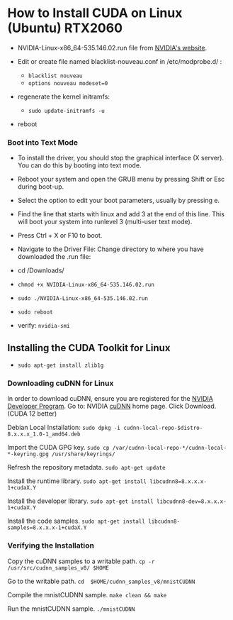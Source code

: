 # How to Install CUDA on Linux (Ubuntu) RTX2060 #
- NVIDIA-Linux-x86_64-535.146.02.run file from [NVIDIA's website](https://www.nvidia.com/download).

- Edit or create file named blacklist-nouveau.conf in /etc/modprobe.d/ :
  - `blacklist nouveau`
  - `options nouveau modeset=0`

- regenerate the kernel initramfs:
  - `sudo update-initramfs -u`

- reboot

### Boot into Text Mode ###

- To install the driver, you should stop the graphical interface (X server). You can do this by booting into text mode.

- Reboot your system and open the GRUB menu by pressing Shift or Esc during boot-up.
- Select the option to edit your boot parameters, usually by pressing e.
- Find the line that starts with linux and add 3 at the end of this line. This will boot your system into runlevel 3 (multi-user text mode).
- Press Ctrl + X or F10 to boot.
  
- Navigate to the Driver File: Change directory to where you have downloaded the .run file:
- cd /Downloads/

- `chmod +x NVIDIA-Linux-x86_64-535.146.02.run`

- `sudo ./NVIDIA-Linux-x86_64-535.146.02.run`

- `sudo reboot`

- verify: `nvidia-smi`


## Installing the CUDA Toolkit for Linux ##

- `sudo apt-get install zlib1g`

 ### Downloading cuDNN for Linux ###

In order to download cuDNN, ensure you are registered for the [NVIDIA Developer Program](https://developer.nvidia.com/accelerated-computing-developer).
Go to: NVIDIA [cuDNN](https://developer.nvidia.com/cudnn) home page.
Click Download. (CUDA 12 better)

Debian Local Installation:
`sudo dpkg -i cudnn-local-repo-$distro-8.x.x.x_1.0-1_amd64.deb`
 
Import the CUDA GPG key.
`sudo cp /var/cudnn-local-repo-*/cudnn-local-*-keyring.gpg /usr/share/keyrings/`

Refresh the repository metadata.
`sudo apt-get update`

Install the runtime library.
`sudo apt-get install libcudnn8=8.x.x.x-1+cudaX.Y`

Install the developer library.
`sudo apt-get install libcudnn8-dev=8.x.x.x-1+cudaX.Y`

Install the code samples.
`sudo apt-get install libcudnn8-samples=8.x.x.x-1+cudaX.Y`

### Verifying the Installation ###

Copy the cuDNN samples to a writable path.
`cp -r /usr/src/cudnn_samples_v8/ $HOME`

Go to the writable path.
`cd  $HOME/cudnn_samples_v8/mnistCUDNN`

Compile the mnistCUDNN sample.
`make clean && make`

Run the mnistCUDNN sample.
`./mnistCUDNN`
